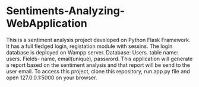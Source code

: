 # Sentiments-Analyzing-WebApplication
This is a sentiment analysis project developed on Python Flask Framework. It has a full fledged login, registation module with sessins. The login database is deployed on Wampp server. Database: Users. table name: users. Fields- name, email(unique), password.
This application will generate a report based on the sentiment analysis and that report will be send to the user email.
To access this project, clone this repository, run app.py file and open 127.0.0.1:5000 on your browser.
